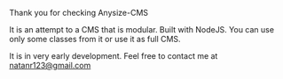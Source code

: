 Thank you for checking Anysize-CMS

It is an attempt to a CMS that is modular. Built with NodeJS. You can use only some classes from it or use it as full CMS.

It is in very early development. Feel free to contact me at natanr123@gmail.com
